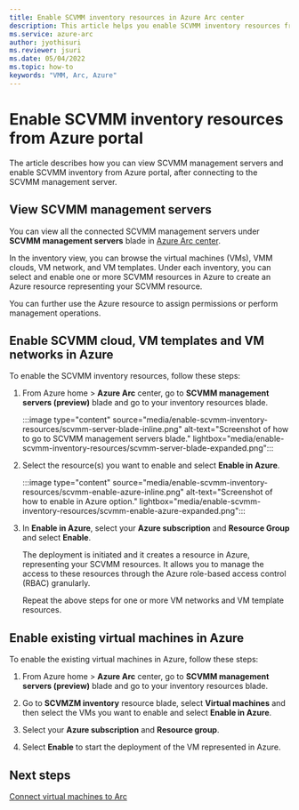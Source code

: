 ```yaml
---
title: Enable SCVMM inventory resources in Azure Arc center
description: This article helps you enable SCVMM inventory resources from Azure portal
ms.service: azure-arc
author: jyothisuri
ms.reviewer: jsuri
ms.date: 05/04/2022
ms.topic: how-to
keywords: "VMM, Arc, Azure"
---
```


# Enable SCVMM inventory resources from Azure portal

The article describes how you can view SCVMM management servers and enable SCVMM inventory from Azure portal, after connecting to the SCVMM management server.

## View SCVMM management servers

You can view all the connected SCVMM management servers under **SCVMM management servers** blade in [Azure Arc center](https://aka.ms/SCVMM/MgmtServers).


In the inventory view, you can browse the virtual machines (VMs), VMM clouds, VM network, and VM templates.
Under each inventory, you can select and enable one or more SCVMM resources in Azure to create an Azure resource representing your SCVMM resource.

You can further use the Azure resource to assign permissions or perform management operations.

## Enable SCVMM cloud, VM templates and VM networks in Azure

To enable the SCVMM inventory resources, follow these steps:

1. From Azure home > **Azure Arc** center,  go to **SCVMM management servers (preview)** blade and go to your inventory resources blade.

    :::image type="content" source="media/enable-scvmm-inventory-resources/scvmm-server-blade-inline.png" alt-text="Screenshot of how to go to SCVMM management servers blade." lightbox="media/enable-scvmm-inventory-resources/scvmm-server-blade-expanded.png":::

1. Select the resource(s) you want to enable and select **Enable in Azure**.

    :::image type="content" source="media/enable-scvmm-inventory-resources/scvmm-enable-azure-inline.png" alt-text="Screenshot of how to enable in Azure option." lightbox="media/enable-scvmm-inventory-resources/scvmm-enable-azure-expanded.png":::

1. In **Enable in Azure**, select your **Azure subscription** and **Resource Group** and select **Enable**.


    The deployment is initiated and it creates a resource in Azure, representing your SCVMM resources. It allows you to manage the access to these resources through the Azure role-based access control (RBAC) granularly.

    Repeat the above steps for one or more VM networks and VM template resources.

## Enable existing virtual machines in Azure

To enable the existing virtual machines in Azure, follow these steps:

1. From Azure home > **Azure Arc** center,  go to **SCVMM management servers (preview)** blade and go to your inventory resources blade.

1. Go to **SCVMZM inventory** resource blade, select **Virtual machines** and then select the VMs you want to enable and select **Enable in Azure**.

1. Select your **Azure subscription** and **Resource group**.

1. Select **Enable** to start the deployment of the VM represented in Azure.

## Next steps

[Connect virtual machines to Arc](quickstart-connect-system-center-virtual-machine-manager-to-arc.md)
